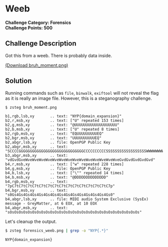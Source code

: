 # Weeb

**Challenge Category: Forensics** <br />
**Challenge Points: 500**

## Challenge Description

Got this from a weeb. There is probably data inside.

[(Download bruh_moment.png)](../.files/forensics_weeb.png)

## Solution

Running commands such as `file`, `binwalk`, `exiftool` will not reveal the flag as it is really an image file. However, this is a steganography challenge.

```sh
$ zsteg bruh_moment.png
```

```
b1,rgb,lsb,xy       .. text: "NYP{domain_expansion}"
b2,r,msb,xy         .. text: ["U" repeated 153 times]
b2,g,msb,xy         .. text: "@UUUUUUUUUUUUUUUUUUU"
b2,b,msb,xy         .. text: ["U" repeated 8 times]
b2,rgb,msb,xy       .. text: "EQUUUUUUUUUEQ"
b2,bgr,msb,xy       .. text: "UUUUUUUUUUEQ"
b2,abgr,lsb,xy      .. file: OpenPGP Public Key
b2,abgr,msb,xy      .. text: "SCCCCGGGGGGGGGGGGGGGGGGGGGGGGGGGGGCCCCCCCCCCSSSSSSSSSSSSSSSSSSWWWWWWWWWWWWWGGGGGGGCCGGGGGGGGGGGGGWGGGGGGGGGWWWWWWWWWWSSSWWWWWWWWWSSSSSSSSSSWWWWWWWWWWWWWWWWWWWWWWSSSSSSSSSSSSSSWWWWWWSSSSCCCCCCCCCCCCCCC"
b3,abgr,msb,xy      .. text: "vdGvdGveWveWveWveWveWveWveWveWveWveWveWveWveWveWveGvdGvdGvdGvdGvd"
b4,r,msb,xy         .. text: ["w" repeated 228 times]
b4,g,msb,xy         .. file: OpenPGP Public Key
b4,b,lsb,xy         .. text: ["\"" repeated 14 times]
b4,b,msb,xy         .. text: "@DDDDDDDDDDDDDD"
b4,rgb,msb,xy       .. text: "7pC7tC7tC7tC7tC7tC7tC7tC7tC7tC7tC7tC7tC7tC7tC7p"
b4,bgr,msb,xy       .. text: "s0Gs4Gs4Gs4Gs4Gs4Gs4Gs4Gs4Gs4Gs4Gs4Gs4Gs4Gs4Gs0"
b4,abgr,lsb,xy      .. file: MIDI audio System Exclusive (SysEx) message - GreyMatter, at 6 EOX, at 10 EOX
b4,abgr,msb,xy      .. text: "sOsOsOsOsOsOsOsOsOsOsOsOsOsOsOsOsOsOsOsOsOsOsOsOsOsOsOsOsOs"
```

Let's cleanup the output.

```sh
$ zsteg forensics_weeb.png | grep -o "NYP{.*}"
```

```
NYP{domain_expansion}
```
